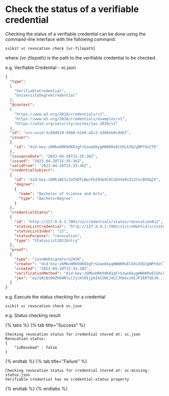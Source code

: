 # Check the status of a verifiable credential

Checking the status of a verifiable credential can be done using the command-line interface with the
following command:
```shell
ssikit vc revocation check {vc-filepath}
```

where _{vc-filepath}_ is the path to the verifiable credential to be checked.

e.g. Verifiable Credential - vc.json
```json
{
  "type":
  [
    "VerifiableCredential",
    "UniversityDegreeCredential"
  ],
  "@context":
  [
    "https://www.w3.org/2018/credentials/v1",
    "https://www.w3.org/2018/credentials/examples/v1",
    "https://w3id.org/security/suites/jws-2020/v1"
  ],
  "id": "urn:uuid:3c89d819-49b0-41b0-a5c3-4386eb0cddbf",
  "issuer":
  {
    "id": "did:key:z6MkoHRK9dK81gFrGzwo6kygHW8KRoECGhLk5QJgNPYdzCTK"
  },
  "issuanceDate": "2023-04-28T15:35:36Z",
  "issued": "2023-04-28T15:35:36Z",
  "validFrom": "2023-04-28T15:35:36Z",
  "credentialSubject":
  {
    "id": "did:key:z6MkiWE3zZaTkDYLBwrPeZ94bXC9CnDVVeRcX12tncBh9q2X",
    "degree":
    {
      "name": "Bachelor of Science and Arts",
      "type": "BachelorDegree"
    }
  },
  "credentialStatus":
  {
    "id": "http://127.0.0.1:7001/v1/credentials/status/revocation#12",
    "statusListCredential": "http://127.0.0.1:7001/v1/credentials/status/revocation",
    "statusListIndex": "12",
    "statusPurpose": "revocation",
    "type": "StatusList2021Entry"
  },
  "proof":
  {
    "type": "JsonWebSignature2020",
    "creator": "did:key:z6MkoHRK9dK81gFrGzwo6kygHW8KRoECGhLk5QJgNPYdzCTK",
    "created": "2023-04-28T15:35:38Z",
    "verificationMethod": "did:key:z6MkoHRK9dK81gFrGzwo6kygHW8KRoECGhLk5QJgNPYdzCTK#z6MkoHRK9dK81gFrGzwo6kygHW8KRoECGhLk5QJgNPYdzCTK",
    "jws": "eyJiNjQiOmZhbHNlLCJjcml0IjpbImI2NCJdLCJhbGciOiJFZERTQSJ9..Im6fYtggnBdooYMj0SNUEEZ6OGLfj7OHW6ZBaOusOR4HL6AqRdK7Sbm9vya8H_g6XQR8aeH1VXM5OTh5_P-eAA"
  }
}
```

e.g. Execute the status checking for a credential
```shell
ssikit vc revocation check vc.json
```

e.g. Status checking result

{% tabs %}
{% tab title="Success" %}
```text
Checking revocation status for credential stored at: vc.json
Revocation status:
{
    "isRevoked" : false
}
```
{% endtab %}
{% tab title="Failure" %}
```text
Checking revocation status for credential stored at: vc-missing-status.json
Verifiable credential has no credential-status property
```
{% endtab %}
{% endtabs %}